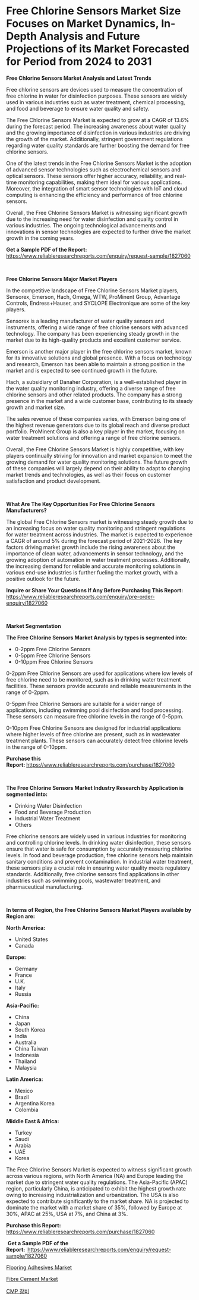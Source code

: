 <p><h1>Free Chlorine Sensors Market Size Focuses on Market Dynamics, In-Depth Analysis and Future Projections of its Market Forecasted for Period from 2024 to 2031</h1></p><p><strong>Free Chlorine Sensors Market Analysis and Latest Trends</strong></p>
<p><p>Free chlorine sensors are devices used to measure the concentration of free chlorine in water for disinfection purposes. These sensors are widely used in various industries such as water treatment, chemical processing, and food and beverage to ensure water quality and safety.</p><p>The Free Chlorine Sensors Market is expected to grow at a CAGR of 13.6% during the forecast period. The increasing awareness about water quality and the growing importance of disinfection in various industries are driving the growth of the market. Additionally, stringent government regulations regarding water quality standards are further boosting the demand for free chlorine sensors.</p><p>One of the latest trends in the Free Chlorine Sensors Market is the adoption of advanced sensor technologies such as electrochemical sensors and optical sensors. These sensors offer higher accuracy, reliability, and real-time monitoring capabilities, making them ideal for various applications. Moreover, the integration of smart sensor technologies with IoT and cloud computing is enhancing the efficiency and performance of free chlorine sensors.</p><p>Overall, the Free Chlorine Sensors Market is witnessing significant growth due to the increasing need for water disinfection and quality control in various industries. The ongoing technological advancements and innovations in sensor technologies are expected to further drive the market growth in the coming years.</p></p>
<p><strong>Get a Sample PDF of the Report:&nbsp;</strong> <a href="https://www.reliableresearchreports.com/enquiry/request-sample/1827060">https://www.reliableresearchreports.com/enquiry/request-sample/1827060</a></p>
<p>&nbsp;</p>
<p><strong>Free Chlorine Sensors Major Market Players</strong></p>
<p><p>In the competitive landscape of Free Chlorine Sensors Market players, Sensorex, Emerson, Hach, Omega, WTW, ProMinent Group, Advantage Controls, Endress+Hauser, and SYCLOPE Electronique are some of the key players. </p><p>Sensorex is a leading manufacturer of water quality sensors and instruments, offering a wide range of free chlorine sensors with advanced technology. The company has been experiencing steady growth in the market due to its high-quality products and excellent customer service. </p><p>Emerson is another major player in the free chlorine sensors market, known for its innovative solutions and global presence. With a focus on technology and research, Emerson has been able to maintain a strong position in the market and is expected to see continued growth in the future. </p><p>Hach, a subsidiary of Danaher Corporation, is a well-established player in the water quality monitoring industry, offering a diverse range of free chlorine sensors and other related products. The company has a strong presence in the market and a wide customer base, contributing to its steady growth and market size. </p><p>The sales revenue of these companies varies, with Emerson being one of the highest revenue generators due to its global reach and diverse product portfolio. ProMinent Group is also a key player in the market, focusing on water treatment solutions and offering a range of free chlorine sensors. </p><p>Overall, the Free Chlorine Sensors Market is highly competitive, with key players continually striving for innovation and market expansion to meet the growing demand for water quality monitoring solutions. The future growth of these companies will largely depend on their ability to adapt to changing market trends and technologies, as well as their focus on customer satisfaction and product development.</p></p>
<p>&nbsp;</p>
<p><strong>What Are The Key Opportunities For Free Chlorine Sensors Manufacturers?</strong></p>
<p><p>The global Free Chlorine Sensors market is witnessing steady growth due to an increasing focus on water quality monitoring and stringent regulations for water treatment across industries. The market is expected to experience a CAGR of around 5% during the forecast period of 2021-2026. The key factors driving market growth include the rising awareness about the importance of clean water, advancements in sensor technology, and the growing adoption of automation in water treatment processes. Additionally, the increasing demand for reliable and accurate monitoring solutions in various end-use industries is further fueling the market growth, with a positive outlook for the future.</p></p>
<p><strong>Inquire or Share Your Questions If Any Before Purchasing This Report:</strong> <a href="https://www.reliableresearchreports.com/enquiry/pre-order-enquiry/1827060">https://www.reliableresearchreports.com/enquiry/pre-order-enquiry/1827060</a></p>
<p>&nbsp;</p>
<p><strong>Market Segmentation</strong></p>
<p><strong>The Free Chlorine Sensors Market Analysis by types is segmented into:</strong></p>
<p><ul><li>0-2ppm Free Chlorine Sensors</li><li>0-5ppm Free Chlorine Sensors</li><li>0-10ppm Free Chlorine Sensors</li></ul></p>
<p><p>0-2ppm Free Chlorine Sensors are used for applications where low levels of free chlorine need to be monitored, such as in drinking water treatment facilities. These sensors provide accurate and reliable measurements in the range of 0-2ppm.</p><p>0-5ppm Free Chlorine Sensors are suitable for a wider range of applications, including swimming pool disinfection and food processing. These sensors can measure free chlorine levels in the range of 0-5ppm.</p><p>0-10ppm Free Chlorine Sensors are designed for industrial applications where higher levels of free chlorine are present, such as in wastewater treatment plants. These sensors can accurately detect free chlorine levels in the range of 0-10ppm.</p></p>
<p><strong>Purchase this Report:&nbsp;</strong><a href="https://www.reliableresearchreports.com/purchase/1827060">https://www.reliableresearchreports.com/purchase/1827060</a></p>
<p>&nbsp;</p>
<p><strong>The Free Chlorine Sensors Market Industry Research by Application is segmented into:</strong></p>
<p><ul><li>Drinking Water Disinfection</li><li>Food and Beverage Production</li><li>Industrial Water Treatment</li><li>Others</li></ul></p>
<p><p>Free chlorine sensors are widely used in various industries for monitoring and controlling chlorine levels. In drinking water disinfection, these sensors ensure that water is safe for consumption by accurately measuring chlorine levels. In food and beverage production, free chlorine sensors help maintain sanitary conditions and prevent contamination. In industrial water treatment, these sensors play a crucial role in ensuring water quality meets regulatory standards. Additionally, free chlorine sensors find applications in other industries such as swimming pools, wastewater treatment, and pharmaceutical manufacturing.</p></p>
<p>&nbsp;</p>
<p><strong>In terms of Region, the Free Chlorine Sensors Market Players available by Region are:</strong></p>
<p>
    <p> <strong> North America: </strong>
        <ul>
            <li>United States</li>
            <li>Canada</li>
        </ul>
        </p> 
    <p> <strong> Europe: </strong>
        <ul>
            <li>Germany</li>
            <li>France</li>
            <li>U.K.</li>
            <li>Italy</li>
            <li>Russia</li>
        </ul>
        </p> 
    <p> <strong> Asia-Pacific: </strong>
        <ul>
            <li>China</li>
            <li>Japan</li>
            <li>South Korea</li>
            <li>India</li>
            <li>Australia</li>
            <li>China Taiwan</li>
            <li>Indonesia</li>
            <li>Thailand</li>
            <li>Malaysia</li>
        </ul>
        </p> 
    <p> <strong> Latin America: </strong>
        <ul>
            <li>Mexico</li>
            <li>Brazil</li>
            <li>Argentina Korea</li>
            <li>Colombia</li>
        </ul>
        </p> 
    <p> <strong> Middle East & Africa: </strong>
        <ul>
            <li>Turkey</li>
            <li>Saudi</li>
            <li>Arabia</li>
            <li>UAE</li>
            <li>Korea</li>
        </ul>
    </p>
    </p>
<p><p>The Free Chlorine Sensors Market is expected to witness significant growth across various regions, with North America (NA) and Europe leading the market due to stringent water quality regulations. The Asia-Pacific (APAC) region, particularly China, is anticipated to exhibit the highest growth rate owing to increasing industrialization and urbanization. The USA is also expected to contribute significantly to the market share. NA is projected to dominate the market with a market share of 35%, followed by Europe at 30%, APAC at 25%, USA at 7%, and China at 3%.</p></p>
<p><strong>Purchase this Report: </strong><a href="https://www.reliableresearchreports.com/purchase/1827060">https://www.reliableresearchreports.com/purchase/1827060</a></p>
<p>&nbsp;<strong>Get a Sample PDF of the Report:&nbsp;&nbsp;</strong><a href="https://www.reliableresearchreports.com/enquiry/request-sample/1827060">https://www.reliableresearchreports.com/enquiry/request-sample/1827060</a></p>
<p><strong></strong></p>
<p><p><a href="https://eight-handstand-8fb.notion.site/Global-Flooring-Adhesives-Market-by-Types-Applications-and-Major-Players-with-Regional-Growth-Rat-419fd18ba3694f058f264d743f9b8c51">Flooring Adhesives Market</a></p><p><a href="https://simplistic-meeting-7ee.notion.site/Fibre-Cement-Market-with-the-goal-of-estimating-the-market-size-and-future-growth-potential-of-vario-28268ed6b5394f7fb6225988f3db7893">Fibre Cement Market</a></p><p><a href="https://github.com/oajzkywllm460/Market-Research-Report-List-1/blob/main/500457810923.md">CMP 장비</a></p></p>